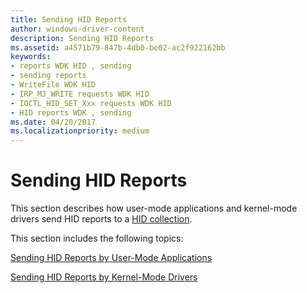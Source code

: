 ```yaml
---
title: Sending HID Reports
author: windows-driver-content
description: Sending HID Reports
ms.assetid: a4571b79-847b-4db0-be02-ac2f922162bb
keywords:
- reports WDK HID , sending
- sending reports
- WriteFile WDK HID
- IRP_MJ_WRITE requests WDK HID
- IOCTL_HID_SET_Xxx requests WDK HID
- HID reports WDK , sending
ms.date: 04/20/2017
ms.localizationpriority: medium
---
```


# Sending HID Reports





This section describes how user-mode applications and kernel-mode drivers send HID reports to a [HID collection](hid-collections.md).

This section includes the following topics:

[Sending HID Reports by User-Mode Applications](sending-hid-reports-by-user-mode-applications.md)

[Sending HID Reports by Kernel-Mode Drivers](sending-hid-reports-by-kernel-mode-drivers.md)

 

 




